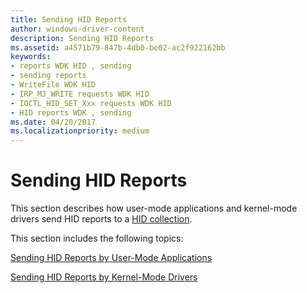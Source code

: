 ```yaml
---
title: Sending HID Reports
author: windows-driver-content
description: Sending HID Reports
ms.assetid: a4571b79-847b-4db0-be02-ac2f922162bb
keywords:
- reports WDK HID , sending
- sending reports
- WriteFile WDK HID
- IRP_MJ_WRITE requests WDK HID
- IOCTL_HID_SET_Xxx requests WDK HID
- HID reports WDK , sending
ms.date: 04/20/2017
ms.localizationpriority: medium
---
```


# Sending HID Reports





This section describes how user-mode applications and kernel-mode drivers send HID reports to a [HID collection](hid-collections.md).

This section includes the following topics:

[Sending HID Reports by User-Mode Applications](sending-hid-reports-by-user-mode-applications.md)

[Sending HID Reports by Kernel-Mode Drivers](sending-hid-reports-by-kernel-mode-drivers.md)

 

 




